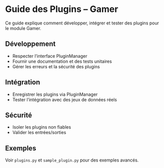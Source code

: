 # Guide des Plugins – Gamer

Ce guide explique comment développer, intégrer et tester des plugins pour le module Gamer.

## Développement
- Respecter l’interface PluginManager
- Fournir une documentation et des tests unitaires
- Gérer les erreurs et la sécurité des plugins

## Intégration
- Enregistrer les plugins via PluginManager
- Tester l’intégration avec des jeux de données réels

## Sécurité
- Isoler les plugins non fiables
- Valider les entrées/sorties

## Exemples
Voir `plugins.py` et `sample_plugin.py` pour des exemples avancés.
